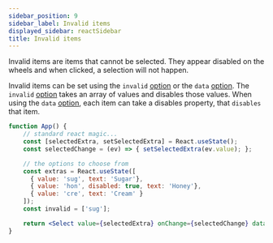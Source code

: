 ```yaml
---
sidebar_position: 9
sidebar_label: Invalid items
displayed_sidebar: reactSidebar
title: Invalid items
---
```


Invalid items are items that cannot be selected. They appear disabled on the wheels and when clicked, a selection will not happen.

Invalid items can be set using the `invalid` [option](/react/select/api#opt-invalid) or the `data` [option](/react/select/api#opt-data). The `invalid` [option](/react/select/api#opt-invalid) takes an array of values and disables those values. When using the `data` [option](/react/select/api#opt-data), each item can take a disables property, that `disables` that item.

```jsx title="Invalid example"
function App() {
    // standard react magic...
    const [selectedExtra, setSelectedExtra] = React.useState();
    const selectedChange = (ev) => { setSelectedExtra(ev.value); };

    // the options to choose from
    const extras = React.useState([
      { value: 'sug', text: 'Sugar'}, 
      { value: 'hon', disabled: true, text: 'Honey'}, 
      { value: 'cre', text: 'Cream' }
    ]);
    const invalid = ['sug'];

    return <Select value={selectedExtra} onChange={selectedChange} data={extras} invalid={invalid} />
}
```